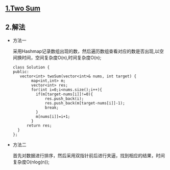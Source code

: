 
## [1.Two Sum](https://leetcode.com/problems/two-sum/description/) ##

## 2.解法 ##
+ 方法一 

    采用Hashmap记录数组出现的数，然后遍历数组查看对应的数是否出现,以空间换时间，空间复杂度O(n),时间复杂度O(n);
    ```
    class Solution {
    public:
       vector<int> twoSum(vector<int>& nums, int target) {
            map<int,int> m;
            vector<int> res;
            for(int i=0;i<nums.size();i++){
              if(m[target-nums[i]]!=0){
                  res.push_back(i);
                  res.push_back(m[target-nums[i]]-1);
                  break;
              }
              m[nums[i]]=i+1;
            }
          return res;
      }
    };
    ```

+ 方法二 

   首先对数据进行排序，然后采用双指针前后进行夹逼，找到相应的结果，时间复杂度O(nlog(n));

    ```
  
    ```
